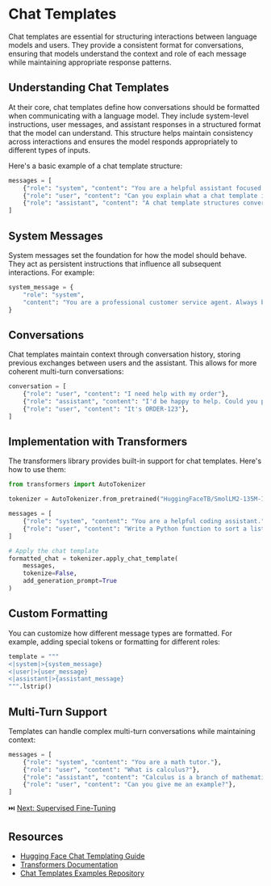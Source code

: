 # Chat Templates

Chat templates are essential for structuring interactions between language models and users. They provide a consistent format for conversations, ensuring that models understand the context and role of each message while maintaining appropriate response patterns.

## Understanding Chat Templates

At their core, chat templates define how conversations should be formatted when communicating with a language model. They include system-level instructions, user messages, and assistant responses in a structured format that the model can understand. This structure helps maintain consistency across interactions and ensures the model responds appropriately to different types of inputs.

Here's a basic example of a chat template structure:

```python
messages = [
    {"role": "system", "content": "You are a helpful assistant focused on technical topics."},
    {"role": "user", "content": "Can you explain what a chat template is?"},
    {"role": "assistant", "content": "A chat template structures conversations between users and AI models..."}
]
```

## System Messages

System messages set the foundation for how the model should behave. They act as persistent instructions that influence all subsequent interactions. For example:

```python
system_message = {
    "role": "system",
    "content": "You are a professional customer service agent. Always be polite, clear, and helpful."
}
```

## Conversations

Chat templates maintain context through conversation history, storing previous exchanges between users and the assistant. This allows for more coherent multi-turn conversations:

```python
conversation = [
    {"role": "user", "content": "I need help with my order"},
    {"role": "assistant", "content": "I'd be happy to help. Could you provide your order number?"},
    {"role": "user", "content": "It's ORDER-123"},
]
```

## Implementation with Transformers

The transformers library provides built-in support for chat templates. Here's how to use them:

```python
from transformers import AutoTokenizer

tokenizer = AutoTokenizer.from_pretrained("HuggingFaceTB/SmolLM2-135M-Instruct")

messages = [
    {"role": "system", "content": "You are a helpful coding assistant."},
    {"role": "user", "content": "Write a Python function to sort a list"},
]

# Apply the chat template
formatted_chat = tokenizer.apply_chat_template(
    messages,
    tokenize=False,
    add_generation_prompt=True
)
```

## Custom Formatting
You can customize how different message types are formatted. For example, adding special tokens or formatting for different roles:

```python
template = """
<|system|>{system_message}
<|user|>{user_message}
<|assistant|>{assistant_message}
""".lstrip()
```

## Multi-Turn Support

Templates can handle complex multi-turn conversations while maintaining context:

```python
messages = [
    {"role": "system", "content": "You are a math tutor."},
    {"role": "user", "content": "What is calculus?"},
    {"role": "assistant", "content": "Calculus is a branch of mathematics..."},
    {"role": "user", "content": "Can you give me an example?"},
]
```

⏭️ [Next: Supervised Fine-Tuning](./supervised_fine_tuning.md)

## Resources
- [Hugging Face Chat Templating Guide](https://huggingface.co/docs/transformers/main/en/chat_templating)
- [Transformers Documentation](https://huggingface.co/docs/transformers)
- [Chat Templates Examples Repository](https://huggingface.co/spaces/huggingface-projects/chat-templates) 